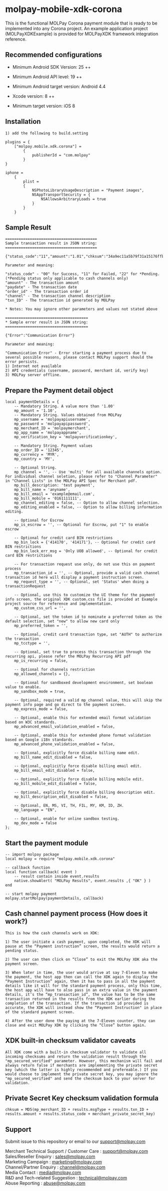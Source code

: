 <!--
 # license: Copyright © 2011-2016 MOLPay Sdn Bhd. All Rights Reserved. 
 -->

# molpay-mobile-xdk-corona

This is the functional MOLPay Corona payment module that is ready to be implemented into any Corona project. An example application project (MOLPayXDKExample) is provided for MOLPayXDK framework integration reference.

## Recommended configurations

- Minimum Android SDK Version: 25 ++

- Minimum Android API level: 19 ++

- Minimum Android target version: Android 4.4

- Xcode version: 8 ++

- Minimum target version: iOS 8

## Installation

```
1) add the following to build.setting

plugins = {
    ["molpay.mobile.xdk.corona"] =
        {
            publisherId = "com.molpay"
        }
}

iphone =
    {
        plist =
        {
            NSPhotoLibraryUsageDescription = "Payment images",
            NSAppTransportSecurity = {
                NSAllowsArbitraryLoads = true
            }
        }
    }
```

## Sample Result

```
=========================================
Sample transaction result in JSON string:
=========================================

{"status_code":"11","amount":"1.01","chksum":"34a9ec11a5b79f31a15176ffbcac76cd","pInstruction":0,"msgType":"C6","paydate":1459240430,"order_id":"3q3rux7dj","err_desc":"","channel":"Credit","app_code":"439187","txn_ID":"6936766"}

Parameter and meaning:

"status_code" - "00" for Success, "11" for Failed, "22" for *Pending. 
(*Pending status only applicable to cash channels only)
"amount" - The transaction amount
"paydate" - The transaction date
"order_id" - The transaction order id
"channel" - The transaction channel description
"txn_ID" - The transaction id generated by MOLPay

* Notes: You may ignore other parameters and values not stated above

=====================================
* Sample error result in JSON string:
=====================================

{"Error":"Communication Error"}

Parameter and meaning:

"Communication Error" - Error starting a payment process due to several possible reasons, please contact MOLPay support should the error persists.
1) Internet not available
2) API credentials (username, password, merchant id, verify key)
3) MOLPay server offline.
```

## Prepare the Payment detail object

```
local paymentDetails = {
    -- Mandatory String. A value more than '1.00'
    mp_amount = '1.10',
    -- Mandatory String. Values obtained from MOLPay
    mp_username = 'molpayapiusername',
    mp_password = 'molpayapipassword',
    mp_merchant_ID = 'molpaymerchant',
    mp_app_name = 'molpayappname',
    mp_verification_key = 'molpayverificationkey',

    -- Mandatory String. Payment values
    mp_order_ID = '12345',
    mp_currency = 'MYR',
    mp_country = 'MY',

    -- Optional String.
    mp_channel = '', -- Use 'multi' for all available channels option. For individual channel seletion, please refer to "Channel Parameter" in "Channel Lists" in the MOLPay API Spec for Merchant pdf. 
    mp_bill_description: 'test payment',
    mp_bill_name = 'anyname',
    mp_bill_email = 'example@email.com',
    mp_bill_mobile = '0161111111',
    mp_channel_editing = false, -- Option to allow channel selection.
    mp_editing_enabled = false, -- Option to allow billing information editing.

    -- Optional for Escrow
    mp_is_escrow = '', -- Optional for Escrow, put "1" to enable escrow

    -- Optional for credit card BIN restrictions
    mp_bin_lock = {'414170', '414171'}, -- Optional for credit card BIN restrictions
    mp_bin_lock_err_msg = 'Only UOB allowed', -- Optional for credit card BIN restrictions

    -- For transaction request use only, do not use this on payment process
    mp_transaction_id = '', -- Optional, provide a valid cash channel transaction id here will display a payment instruction screen.
    mp_request_type = '', -- Optional, set 'Status' when doing a transactionRequest

    -- Optional, use this to customize the UI theme for the payment info screen, the original XDK custom.css file is provided at Example project source for reference and implementation.
    mp_custom_css_url = '',

    -- Optional, set the token id to nominate a preferred token as the default selection, set "new" to allow new card only
    mp_preferred_token = '',

    -- Optional, credit card transaction type, set "AUTH" to authorize the transaction
    mp_tcctype = '',

    -- Optional, set true to process this transaction through the recurring api, please refer the MOLPay Recurring API pdf  
    mp_is_recurring = false,

    -- Optional for channels restriction 
    mp_allowed_channels = {},

    -- Optional for sandboxed development environment, set boolean value to enable.
    mp_sandbox_mode = true,

    -- Optional, required a valid mp_channel value, this will skip the payment info page and go direct to the payment screen.
    mp_express_mode = false,

    -- Optional, enable this for extended email format validation based on W3C standards.
    mp_advanced_email_validation_enabled = false,
    
    -- Optional, enable this for extended phone format validation based on Google i18n standards.
    mp_advanced_phone_validation_enabled = false,
    
    -- Optional, explicitly force disable billing name edit.
    mp_bill_name_edit_disabled = false,

    -- Optional, explicitly force disable billing email edit.
    mp_bill_email_edit_disabled = false,

    -- Optional, explicitly force disable billing mobile edit.
    mp_bill_mobile_edit_disabled = false,

    -- Optional, explicitly force disable billing description edit.
    mp_bill_description_edit_disabled = false,

    -- Optional, EN, MS, VI, TH, FIL, MY, KM, ID, ZH.
    mp_language = "EN",

    -- Optional, enable for online sandbox testing.
    mp_dev_mode = false
};
```

## Start the payment module

```
-- import molpay package
local molpay = require "molpay.mobile.xdk.corona"

-- callback function
local function callback( event )
    -- result contain inside event.results
    native.showAlert( "MOLPay Results", event.results ,{ "OK" } )
end

-- start molpay payment
molpay.startMolpay(paymentDetails, callback)
```

## Cash channel payment process (How does it work?)

    This is how the cash channels work on XDK:
    
    1) The user initiate a cash payment, upon completed, the XDK will pause at the “Payment instruction” screen, the results would return a pending status.
    
    2) The user can then click on “Close” to exit the MOLPay XDK aka the payment screen.
    
    3) When later in time, the user would arrive at say 7-Eleven to make the payment, the host app then can call the XDK again to display the “Payment Instruction” again, then it has to pass in all the payment details like it will for the standard payment process, only this time, the host app will have to also pass in an extra value in the payment details, it’s the “mp_transaction_id”, the value has to be the same transaction returned in the results from the XDK earlier during the completion of the transaction. If the transaction id provided is accurate, the XDK will instead show the “Payment Instruction" in place of the standard payment screen.
    
    4) After the user done the paying at the 7-Eleven counter, they can close and exit MOLPay XDK by clicking the “Close” button again.

## XDK built-in checksum validator caveats 

    All XDK come with a built-in checksum validator to validate all incoming checksums and return the validation result through the "mp_secured_verified" parameter. However, this mechanism will fail and always return false if merchants are implementing the private secret key (which the latter is highly recommended and prefereable.) If you would choose to implement the private secret key, you may ignore the "mp_secured_verified" and send the checksum back to your server for validation. 

## Private Secret Key checksum validation formula

    chksum = MD5(mp_merchant_ID + results.msgType + results.txn_ID + results.amount + results.status_code + merchant_private_secret_key)

## Support

Submit issue to this repository or email to our support@molpay.com

Merchant Technical Support / Customer Care : support@molpay.com<br>
Sales/Reseller Enquiry : sales@molpay.com<br>
Marketing Campaign : marketing@molpay.com<br>
Channel/Partner Enquiry : channel@molpay.com<br>
Media Contact : media@molpay.com<br>
R&D and Tech-related Suggestion : technical@molpay.com<br>
Abuse Reporting : abuse@molpay.com
